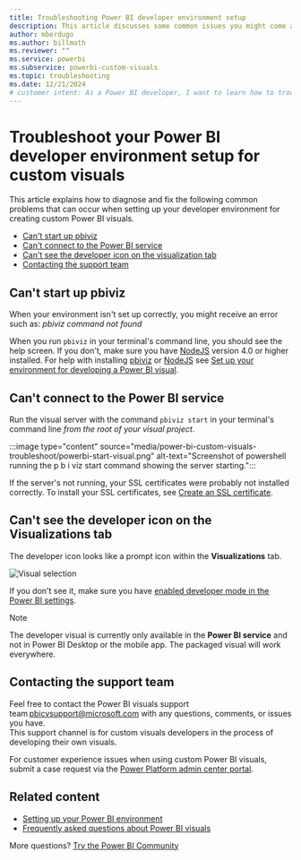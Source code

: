 ```yaml
---
title: Troubleshooting Power BI developer environment setup
description: This article discusses some common issues you might come across when developing or creating a custom Power BI visual.
author: mberdugo
ms.author: billmath
ms.reviewer: ""
ms.service: powerbi
ms.subservice: powerbi-custom-visuals
ms.topic: troubleshooting
ms.date: 12/21/2024
# customer intent: As a Power BI developer, I want to learn how to troubleshoot common issues that might occur when setting up my developer environment for creating custom Power BI visuals so that I can develop my visuals effectively.
---
```


# Troubleshoot your Power BI developer environment setup for custom visuals

This article explains how to diagnose and fix the following common problems that can occur when setting up your developer environment for creating custom Power BI visuals.

* [Can't start up pbiviz](#cant-start-up-pbiviz)
* [Can't connect to the Power BI service](#cant-connect-to-the-power-bi-service)
* [Can't see the developer icon on the visualization tab](#cant-see-the-developer-icon-on-the-visualizations-tab)
* [Contacting the support team](#contacting-the-support-team)

## Can't start up pbiviz

When your environment isn't set up correctly, you might receive an error such as: *pbiviz command not found*

When you run `pbiviz` in your terminal's command line, you should see the help screen. If you don't, make sure you have [NodeJS](environment-setup.md#install-nodejs) version 4.0 or higher installed.
For help with installing [pbiviz](environment-setup.md#install-pbiviz) or [NodeJS](environment-setup.md#install-nodejs) see [Set up your environment for developing a Power BI visual](environment-setup.md).

## Can't connect to the Power BI service

Run the visual server with the command `pbiviz start` in your terminal's command line *from the root of your visual project*.

:::image type="content" source="media/power-bi-custom-visuals-troubleshoot/powerbi-start-visual.png" alt-text="Screenshot of powershell running the p b i viz start command showing the server starting.":::

If the server's not running, your SSL certificates were probably not installed correctly. To install your SSL certificates, see [Create an SSL certificate](create-ssl-certificate.md).

## Can't see the developer icon on the Visualizations tab

The developer icon looks like a prompt icon within the **Visualizations** tab.

![Visual selection](media/power-bi-custom-visuals-troubleshoot/powerbi-developer-visual-selection.png)

If you don't see it, make sure you have [enabled developer mode in the Power BI settings](environment-setup.md#enable-developer-mode).

> [!NOTE]
> The developer visual is currently only available in the **Power BI service** and not in Power BI Desktop or the mobile app. The packaged visual will work everywhere.

## Contacting the support team

Feel free to contact the Power BI visuals support team <pbicvsupport@microsoft.com> with any questions, comments, or issues you have.  
This support channel is for custom visuals developers in the process of developing their own visuals.

For customer experience issues when using custom Power BI visuals, submit a case request via the [Power Platform admin center portal](https://admin.powerplatform.microsoft.com/newsupportticket/powerbipro).

## Related content

* [Setting up your Power BI environment](environment-setup.md)
* [Frequently asked questions about Power BI visuals](power-bi-custom-visuals-faq.yml)

More questions? [Try the Power BI Community](https://community.powerbi.com/)  
